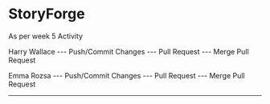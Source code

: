 # StoryForge
As per week 5 Activity 


Harry Wallace --- Push/Commit Changes
              --- Pull Request
              --- Merge Pull Request 
              
              
Emma Rozsa    --- Push/Commit Changes
              --- Pull Request
              --- Merge Pull Request 
              
-------------------------------------
